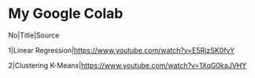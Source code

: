 # My Google Colab

No|Title|Source


1|Linear Regression|https://www.youtube.com/watch?v=E5RjzSK0fvY

2|Clustering K-Means|https://www.youtube.com/watch?v=1XqG0kaJVHY
